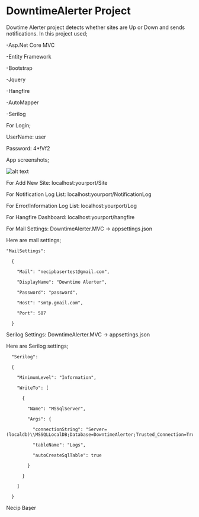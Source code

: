# DowntimeAlerter Project
Dowtime Alerter project detects whether sites are Up or Down and sends notifications.
In this project used;


-Asp.Net Core MVC

-Entity Framework

-Bootstrap

-Jquery

-Hangfire

-AutoMapper

-Serilog

For Login;

UserName: user

Password: 4*!Vf2

App screenshots;

![alt text](https://user-images.githubusercontent.com/22480128/137471360-41a7c6d7-d04c-496a-877e-fda99537c341.png)


For Add New Site: localhost:yourport/Site

For Notification Log List: localhost:yourport/NotificationLog

For Error/Information Log List: localhost:yourport/Log

For Hangfire Dashboard: localhost:yourport/hangfire

For Mail Settings: DowntimeAlerter.MVC -> appsettings.json

Here are mail settings;


    "MailSettings":  

      {

        "Mail": "necipbasertest@gmail.com", 

        "DisplayName": "Downtime Alerter",

        "Password": "password",

        "Host": "smtp.gmail.com",

        "Port": 587

      }
  
Serilog Settings: DowntimeAlerter.MVC -> appsettings.json

Here are Serilog settings;

      "Serilog": 

      {  

        "MinimumLevel": "Information",

        "WriteTo": [

          {

            "Name": "MSSqlServer",

            "Args": {

              "connectionString": "Server=(localdb)\\MSSQLLocalDB;Database=DowntimeAlerter;Trusted_Connection=True;MultipleActiveResultSets=true",

              "tableName": "Logs",

              "autoCreateSqlTable": true

            }

          }

        ]

      }
  
Necip Başer
